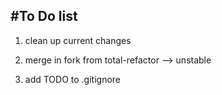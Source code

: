 #To Do list 
----------------------------------------
1) clean up current changes

2) merge in fork from total-refactor --> unstable

3) add TODO to .gitignore